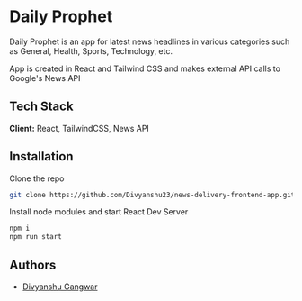 
# Daily Prophet

Daily Prophet is an app for latest news headlines in various categories such as General, Health, Sports, Technology, etc.

App is created in React and Tailwind CSS and makes external API calls to Google's News API


## Tech Stack

**Client:** React, TailwindCSS, News API


## Installation

Clone the repo

```bash
git clone https://github.com/Divyanshu23/news-delivery-frontend-app.git
```

Install node modules and start React Dev Server

```bash
npm i
npm run start
```

## Authors

- [Divyanshu Gangwar](https://www.github.com/Divyanshu23)
